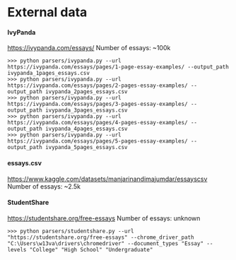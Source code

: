 # External data

#### IvyPanda
https://ivypanda.com/essays/
Number of essays: ~100k
```
>>> python parsers/ivypanda.py --url https://ivypanda.com/essays/pages/1-page-essay-examples/ --output_path ivypanda_1pages_essays.csv
>>> python parsers/ivypanda.py --url https://ivypanda.com/essays/pages/2-pages-essay-examples/ --output_path ivypanda_2pages_essays.csv
>>> python parsers/ivypanda.py --url https://ivypanda.com/essays/pages/3-pages-essay-examples/ --output_path ivypanda_3pages_essays.csv
>>> python parsers/ivypanda.py --url https://ivypanda.com/essays/pages/4-pages-essay-examples/ --output_path ivypanda_4pages_essays.csv
>>> python parsers/ivypanda.py --url https://ivypanda.com/essays/pages/5-pages-essay-examples/ --output_path ivypanda_5pages_essays.csv
```

#### essays.csv
https://www.kaggle.com/datasets/manjarinandimajumdar/essayscsv
Number of essays: ~2.5k

#### StudentShare
https://studentshare.org/free-essays
Number of essays: unknown

```
>>> python parsers/studentshare.py --url "https://studentshare.org/free-essays" --chrome_driver_path "C:\Users\w13va\drivers\chromedriver" --document_types "Essay" --levels "College" "High School" "Undergraduate" 
```